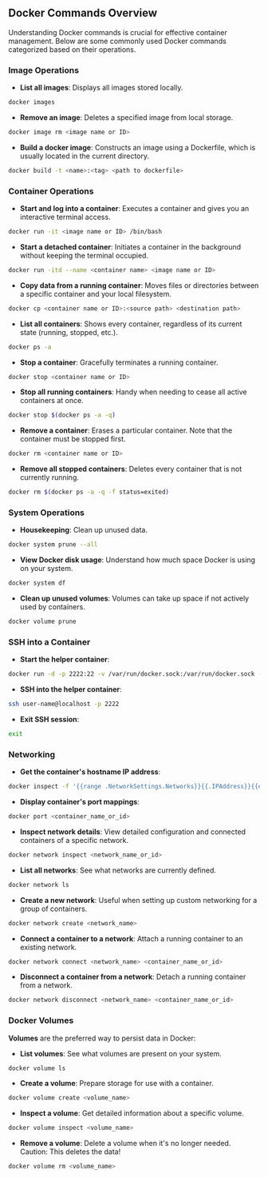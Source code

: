 ## Docker Commands Overview

Understanding Docker commands is crucial for effective container management. Below are some commonly used Docker commands categorized based on their operations.

### Image Operations

- **List all images**: Displays all images stored locally.

```bash
docker images
```

- **Remove an image**: Deletes a specified image from local storage.

```bash
docker image rm <image name or ID>
```

- **Build a docker image**: Constructs an image using a Dockerfile, which is usually located in the current directory.

```bash
docker build -t <name>:<tag> <path to dockerfile>
```

### Container Operations

- **Start and log into a container**: Executes a container and gives you an interactive terminal access.

```bash
docker run -it <image name or ID> /bin/bash
```

- **Start a detached container**: Initiates a container in the background without keeping the terminal occupied.

```bash
docker run -itd --name <container name> <image name or ID>
```

- **Copy data from a running container**: Moves files or directories between a specific container and your local filesystem.

```bash
docker cp <container name or ID>:<source path> <destination path>
```

- **List all containers**: Shows every container, regardless of its current state (running, stopped, etc.).

```bash
docker ps -a
```

- **Stop a container**: Gracefully terminates a running container.

```bash
docker stop <container name or ID>
```

- **Stop all running containers**: Handy when needing to cease all active containers at once.
```bash
docker stop $(docker ps -a -q)
```

- **Remove a container**: Erases a particular container. Note that the container must be stopped first.

```bash
docker rm <container name or ID>
```

- **Remove all stopped containers**: Deletes every container that is not currently running.

```bash
docker rm $(docker ps -a -q -f status=exited)
```

### System Operations

- **Housekeeping**: Clean up unused data.

```bash
docker system prune --all
```

- **View Docker disk usage**: Understand how much space Docker is using on your system.

```bash
docker system df
```

- **Clean up unused volumes**: Volumes can take up space if not actively used by containers.

```bash
docker volume prune
```

### SSH into a Container

- **Start the helper container**:

```bash
docker run -d -p 2222:22 -v /var/run/docker.sock:/var/run/docker.sock -e FILTERS={"name":["^/my-container$"]} -e AUTH_MECHANISM=noAuth <image-name>
```

- **SSH into the helper container**:

```bash
ssh user-name@localhost -p 2222
```

- **Exit SSH session**:

```bash
exit
```

### Networking

- **Get the container's hostname IP address**:

```bash
docker inspect -f '{{range .NetworkSettings.Networks}}{{.IPAddress}}{{end}}' <container_name_or_id>
```

- **Display container's port mappings**:

```bash
docker port <container_name_or_id>
```

- **Inspect network details**: View detailed configuration and connected containers of a specific network.

```bash
docker network inspect <network_name_or_id>
```

- **List all networks**: See what networks are currently defined.

```bash
docker network ls
```

- **Create a new network**: Useful when setting up custom networking for a group of containers.

```bash
docker network create <network_name>
```

- **Connect a container to a network**: Attach a running container to an existing network.

```bash
docker network connect <network_name> <container_name_or_id>
```

- **Disconnect a container from a network**: Detach a running container from a network.

```bash
docker network disconnect <network_name> <container_name_or_id>
```

### Docker Volumes

**Volumes** are the preferred way to persist data in Docker:

- **List volumes**: See what volumes are present on your system.

```bash
docker volume ls
```

- **Create a volume**: Prepare storage for use with a container.

```bash
docker volume create <volume_name>
```

- **Inspect a volume**: Get detailed information about a specific volume.

```bash
docker volume inspect <volume_name>
```

- **Remove a volume**: Delete a volume when it's no longer needed. Caution: This deletes the data!

```bash
docker volume rm <volume_name>
```

